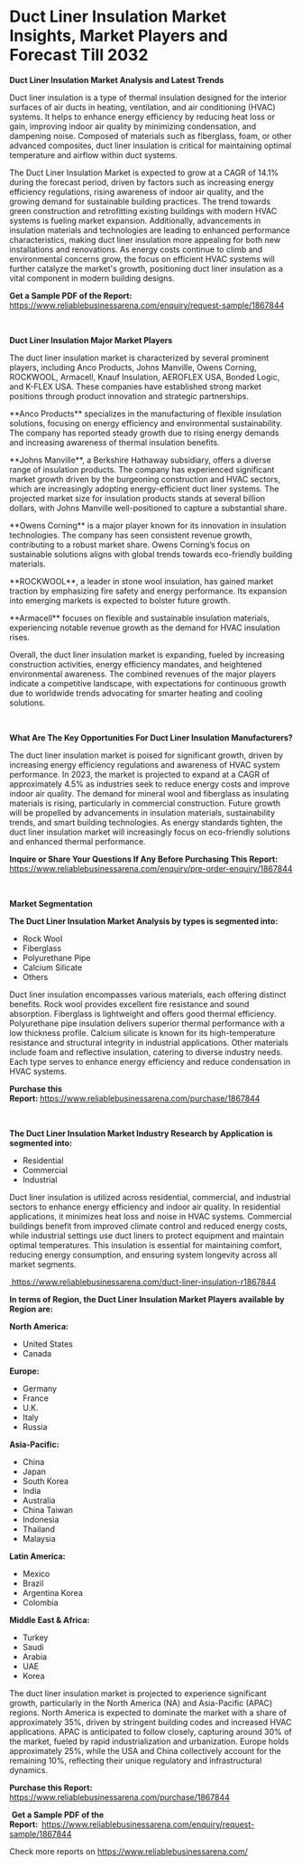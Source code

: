 <p><h1>Duct Liner Insulation Market Insights, Market Players and Forecast Till 2032</h1></p><p><strong>Duct Liner Insulation Market Analysis and Latest Trends</strong></p>
<p><p>Duct liner insulation is a type of thermal insulation designed for the interior surfaces of air ducts in heating, ventilation, and air conditioning (HVAC) systems. It helps to enhance energy efficiency by reducing heat loss or gain, improving indoor air quality by minimizing condensation, and dampening noise. Composed of materials such as fiberglass, foam, or other advanced composites, duct liner insulation is critical for maintaining optimal temperature and airflow within duct systems.</p><p>The Duct Liner Insulation Market is expected to grow at a CAGR of 14.1% during the forecast period, driven by factors such as increasing energy efficiency regulations, rising awareness of indoor air quality, and the growing demand for sustainable building practices. The trend towards green construction and retrofitting existing buildings with modern HVAC systems is fueling market expansion. Additionally, advancements in insulation materials and technologies are leading to enhanced performance characteristics, making duct liner insulation more appealing for both new installations and renovations. As energy costs continue to climb and environmental concerns grow, the focus on efficient HVAC systems will further catalyze the market's growth, positioning duct liner insulation as a vital component in modern building designs.</p></p>
<p><strong>Get a Sample PDF of the Report:&nbsp;</strong> <a href="https://www.reliablebusinessarena.com/enquiry/request-sample/1867844?utm_campaign=3189&utm_medium=2&utm_source=Github&utm_content=ia&utm_term=01042025&utm_id=duct-liner-insulation">https://www.reliablebusinessarena.com/enquiry/request-sample/1867844</a></p>
<p>&nbsp;</p>
<p><strong>Duct Liner Insulation Major Market Players</strong></p>
<p><p>The duct liner insulation market is characterized by several prominent players, including Anco Products, Johns Manville, Owens Corning, ROCKWOOL, Armacell, Knauf Insulation, AEROFLEX USA, Bonded Logic, and K-FLEX USA. These companies have established strong market positions through product innovation and strategic partnerships.</p><p>**Anco Products** specializes in the manufacturing of flexible insulation solutions, focusing on energy efficiency and environmental sustainability. The company has reported steady growth due to rising energy demands and increasing awareness of thermal insulation benefits. </p><p>**Johns Manville**, a Berkshire Hathaway subsidiary, offers a diverse range of insulation products. The company has experienced significant market growth driven by the burgeoning construction and HVAC sectors, which are increasingly adopting energy-efficient duct liner systems. The projected market size for insulation products stands at several billion dollars, with Johns Manville well-positioned to capture a substantial share.</p><p>**Owens Corning** is a major player known for its innovation in insulation technologies. The company has seen consistent revenue growth, contributing to a robust market share. Owens Corning’s focus on sustainable solutions aligns with global trends towards eco-friendly building materials.</p><p>**ROCKWOOL**, a leader in stone wool insulation, has gained market traction by emphasizing fire safety and energy performance. Its expansion into emerging markets is expected to bolster future growth.</p><p>**Armacell** focuses on flexible and sustainable insulation materials, experiencing notable revenue growth as the demand for HVAC insulation rises.</p><p>Overall, the duct liner insulation market is expanding, fueled by increasing construction activities, energy efficiency mandates, and heightened environmental awareness. The combined revenues of the major players indicate a competitive landscape, with expectations for continuous growth due to worldwide trends advocating for smarter heating and cooling solutions.</p></p>
<p>&nbsp;</p>
<p><strong>What Are The Key Opportunities For Duct Liner Insulation Manufacturers?</strong></p>
<p><p>The duct liner insulation market is poised for significant growth, driven by increasing energy efficiency regulations and awareness of HVAC system performance. In 2023, the market is projected to expand at a CAGR of approximately 4.5% as industries seek to reduce energy costs and improve indoor air quality. The demand for mineral wool and fiberglass as insulating materials is rising, particularly in commercial construction. Future growth will be propelled by advancements in insulation materials, sustainability trends, and smart building technologies. As energy standards tighten, the duct liner insulation market will increasingly focus on eco-friendly solutions and enhanced thermal performance.</p></p>
<p><strong>Inquire or Share Your Questions If Any Before Purchasing This Report:</strong> <a href="https://www.reliablebusinessarena.com/enquiry/pre-order-enquiry/1867844?utm_campaign=3189&utm_medium=2&utm_source=Github&utm_content=ia&utm_term=01042025&utm_id=duct-liner-insulation">https://www.reliablebusinessarena.com/enquiry/pre-order-enquiry/1867844</a></p>
<p>&nbsp;</p>
<p><strong>Market Segmentation</strong></p>
<p><strong>The Duct Liner Insulation Market Analysis by types is segmented into:</strong></p>
<p><ul><li>Rock Wool</li><li>Fiberglass</li><li>Polyurethane Pipe</li><li>Calcium Silicate</li><li>Others</li></ul></p>
<p><p>Duct liner insulation encompasses various materials, each offering distinct benefits. Rock wool provides excellent fire resistance and sound absorption. Fiberglass is lightweight and offers good thermal efficiency. Polyurethane pipe insulation delivers superior thermal performance with a low thickness profile. Calcium silicate is known for its high-temperature resistance and structural integrity in industrial applications. Other materials include foam and reflective insulation, catering to diverse industry needs. Each type serves to enhance energy efficiency and reduce condensation in HVAC systems.</p></p>
<p><strong>Purchase this Report:&nbsp;</strong><a href="https://www.reliablebusinessarena.com/purchase/1867844?utm_campaign=3189&utm_medium=2&utm_source=Github&utm_content=ia&utm_term=01042025&utm_id=duct-liner-insulation">https://www.reliablebusinessarena.com/purchase/1867844</a></p>
<p>&nbsp;</p>
<p><strong>The Duct Liner Insulation Market Industry Research by Application is segmented into:</strong></p>
<p><ul><li>Residential</li><li>Commercial</li><li>Industrial</li></ul></p>
<p><p>Duct liner insulation is utilized across residential, commercial, and industrial sectors to enhance energy efficiency and indoor air quality. In residential applications, it minimizes heat loss and noise in HVAC systems. Commercial buildings benefit from improved climate control and reduced energy costs, while industrial settings use duct liners to protect equipment and maintain optimal temperatures. This insulation is essential for maintaining comfort, reducing energy consumption, and ensuring system longevity across all market segments.</p></p>
<p><a href="https://www.reliablebusinessarena.com/duct-liner-insulation-r1867844?utm_campaign=3189&utm_medium=2&utm_source=Github&utm_content=ia&utm_term=01042025&utm_id=duct-liner-insulation">&nbsp;https://www.reliablebusinessarena.com/duct-liner-insulation-r1867844</a></p>
<p><strong>In terms of Region, the Duct Liner Insulation Market Players available by Region are:</strong></p>
<p>
    <p> <strong> North America: </strong>
        <ul>
            <li>United States</li>
            <li>Canada</li>
        </ul>
        </p> 
    <p> <strong> Europe: </strong>
        <ul>
            <li>Germany</li>
            <li>France</li>
            <li>U.K.</li>
            <li>Italy</li>
            <li>Russia</li>
        </ul>
        </p> 
    <p> <strong> Asia-Pacific: </strong>
        <ul>
            <li>China</li>
            <li>Japan</li>
            <li>South Korea</li>
            <li>India</li>
            <li>Australia</li>
            <li>China Taiwan</li>
            <li>Indonesia</li>
            <li>Thailand</li>
            <li>Malaysia</li>
        </ul>
        </p> 
    <p> <strong> Latin America: </strong>
        <ul>
            <li>Mexico</li>
            <li>Brazil</li>
            <li>Argentina Korea</li>
            <li>Colombia</li>
        </ul>
        </p> 
    <p> <strong> Middle East & Africa: </strong>
        <ul>
            <li>Turkey</li>
            <li>Saudi</li>
            <li>Arabia</li>
            <li>UAE</li>
            <li>Korea</li>
        </ul>
    </p>
    </p>
<p><p>The duct liner insulation market is projected to experience significant growth, particularly in the North America (NA) and Asia-Pacific (APAC) regions. North America is expected to dominate the market with a share of approximately 35%, driven by stringent building codes and increased HVAC applications. APAC is anticipated to follow closely, capturing around 30% of the market, fueled by rapid industrialization and urbanization. Europe holds approximately 25%, while the USA and China collectively account for the remaining 10%, reflecting their unique regulatory and infrastructural dynamics.</p></p>
<p><strong>Purchase this Report: </strong><a href="https://www.reliablebusinessarena.com/purchase/1867844?utm_campaign=3189&utm_medium=2&utm_source=Github&utm_content=ia&utm_term=01042025&utm_id=duct-liner-insulation">https://www.reliablebusinessarena.com/purchase/1867844</a></p>
<p>&nbsp;<strong>Get a Sample PDF of the Report:&nbsp;&nbsp;</strong><a href="https://www.reliablebusinessarena.com/enquiry/request-sample/1867844?utm_campaign=3189&utm_medium=2&utm_source=Github&utm_content=ia&utm_term=01042025&utm_id=duct-liner-insulation">https://www.reliablebusinessarena.com/enquiry/request-sample/1867844</a></p>
<p><strong></strong></p>
<p>Check more reports on <a href="https://www.reliablebusinessarena.com/?utm_campaign=3189&utm_medium=2&utm_source=Github&utm_content=ia&utm_term=01042025&utm_id=duct-liner-insulation">https://www.reliablebusinessarena.com/</a></p>